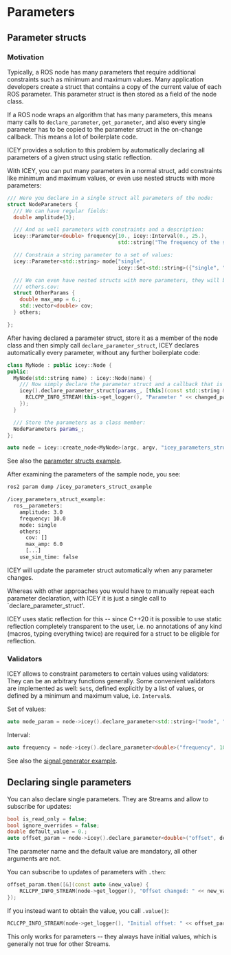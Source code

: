 # Parameters 

## Parameter structs 


### Motivation 

Typically, a ROS node has many parameters that require additional constraints such as minimum and maximum values. 
Many application developers create a struct that contains a copy of the current value of each ROS parameter. This parameter struct is then stored as a field of the node class.

If a ROS node wraps an algorithm that has many parameters, this means many calls to `declare_parameter`, `get_parameter`, and also every single parameter has to be copied to the parameter struct in the on-change callback. This means a lot of boilerplate code. 

ICEY provides a solution to this problem by automatically declaring all parameters of a given struct using static reflection.

With ICEY, you can put many parameters in a normal struct, add constraints like minimum and maximum values, or even use nested structs with more parameters:

```cpp
/// Here you declare in a single struct all parameters of the node:
struct NodeParameters {
  /// We can have regular fields:
  double amplitude{3};

  /// And as well parameters with constraints and a description:
  icey::Parameter<double> frequency{10., icey::Interval(0., 25.),
                                    std::string("The frequency of the sine")};

  /// Constrain a string parameter to a set of values:
  icey::Parameter<std::string> mode{"single",
                                    icey::Set<std::string>({"single", "double", "pulse"})};

  /// We can even have nested structs with more parameters, they will be named others.max_amp,
  /// others.cov:
  struct OtherParams {
    double max_amp = 6.;
    std::vector<double> cov;
  } others;

};
```

After having declared a parameter struct, store it as a member of the node class and then simply call `declare_parameter_struct`, ICEY declares automatically every parameter, without any further boilerplate code:

```cpp
class MyNode : public icey::Node {
public: 
  MyNode(std::string name) : icey::Node(name) {
    /// Now simply declare the parameter struct and a callback that is called when any field updates:
    icey().declare_parameter_struct(params_, [this](const std::string &changed_parameter) {
      RCLCPP_INFO_STREAM(this->get_logger(), "Parameter " << changed_parameter << " changed");
    });
  }

  /// Store the parameters as a class member: 
  NodeParameters params_;
};

auto node = icey::create_node<MyNode>(argc, argv, "icey_parameters_struct_example");
```

See also the [parameter structs example](../../icey_examples/src/parameters_struct.cpp).

After examining the parameters of the sample node, you see:

```sh 
ros2 param dump /icey_parameters_struct_example

/icey_parameters_struct_example:
  ros__parameters:
    amplitude: 3.0
    frequency: 10.0
    mode: single
    others:
      cov: []
      max_amp: 6.0
      [...]
    use_sim_time: false
```

ICEY will update the parameter struct automatically when any parameter changes. 

Whereas with other approaches you would have to manually repeat each parameter declaration, with ICEY it is just a single call to `declare_parameter_struct'. 

ICEY uses static reflection for this -- since C++20 it is possible to use static reflection completely transparent to the user, i.e. no annotations of any kind (macros, typing everything twice) are required for a struct to be eligible for reflection.


### Validators 
ICEY allows to constraint parameters to certain values using validators: They can be an arbitrary functions generally.  Some convenient validators are implemented as well: `Set`s, defined explicitly by a list of values, or defined by a minimum and maximum value, i.e. `Interval`s.

Set of values: 
```cpp
auto mode_param = node->icey().declare_parameter<std::string>("mode", "single",   icey::Set<std::string>({"single", "double", "pulse"}));
```

Interval:
```cpp
auto frequency = node->icey().declare_parameter<double>("frequency", 10., icey::Interval(0., 100.));  // Hz, i.e. 1/s
```

See also the [signal generator example](../../icey_examples/src/signal_generator.cpp). 

## Declaring single parameters 

You can also declare single parameters. They are Streams and allow to subscribe for updates:

```cpp
bool is_read_only = false;
bool ignore_overrides = false;
double default_value = 0.;
auto offset_param = node->icey().declare_parameter<double>("offset", default_value, icey::Validator<double>{}, "description", is_read_only, ignore_overrides);
```

The parameter name and the default value are mandatory, all other arguments are not. 

You can subscribe to updates of parameters with `.then`:

```cpp
offset_param.then([&](const auto &new_value) {
	RCLCPP_INFO_STREAM(node->get_logger(), "Offset changed: " << new_value);
});
```

If you instead want to obtain the value, you call `.value()`:

```cpp
RCLCPP_INFO_STREAM(node->get_logger(), "Initial offset: " << offset_param.value());
```

This only works for parameters -- they always have initial values, which is generally not true for other Streams.
